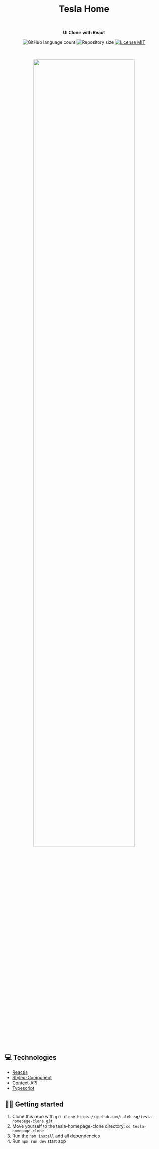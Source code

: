 <h1 align="center">Tesla Home</h1>
<br>

<p align="center"><b>UI Clone with React</b></p>

<p align="center">
  <img alt="GitHub language count" src="https://img.shields.io/github/languages/count/calebesg/tesla-homepage-clone">
  <img alt="Repository size" src="https://img.shields.io/github/repo-size/calebesg/tesla-homepage-clone">
  <a href="https://opensource.org/licenses/MIT">
    <img src="https://img.shields.io/badge/License-MIT-green.svg" alt="License MIT">
  </a>
</p>
<br>

<p align='center'>
  <img src="https://user-images.githubusercontent.com/36782514/180845579-d2b2aa15-abae-48e5-8e99-0e4d2ce3fc9b.png" width="80%">
</p>

## 💻 Technologies

- [Reactjs](https://reactjs.org/)
- [Styled-Component](https://styled-components.com/)
- [Context-API](https://reactjs.org/docs/context.html)
- [Typescript](https://www.typescriptlang.org/)

## 🏃💨 Getting started

1. Clone this repo with `git clone https://github.com/calebesg/tesla-homepage-clone.git`
2. Move yourself to the tesla-homepage-clone directory: `cd tesla-homepage-clone`
3. Run the `npm install` add all dependencies
4. Run `npm run dev` start app
